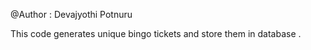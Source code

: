 @Author : Devajyothi Potnuru

This code generates  unique bingo tickets and store them in database .
